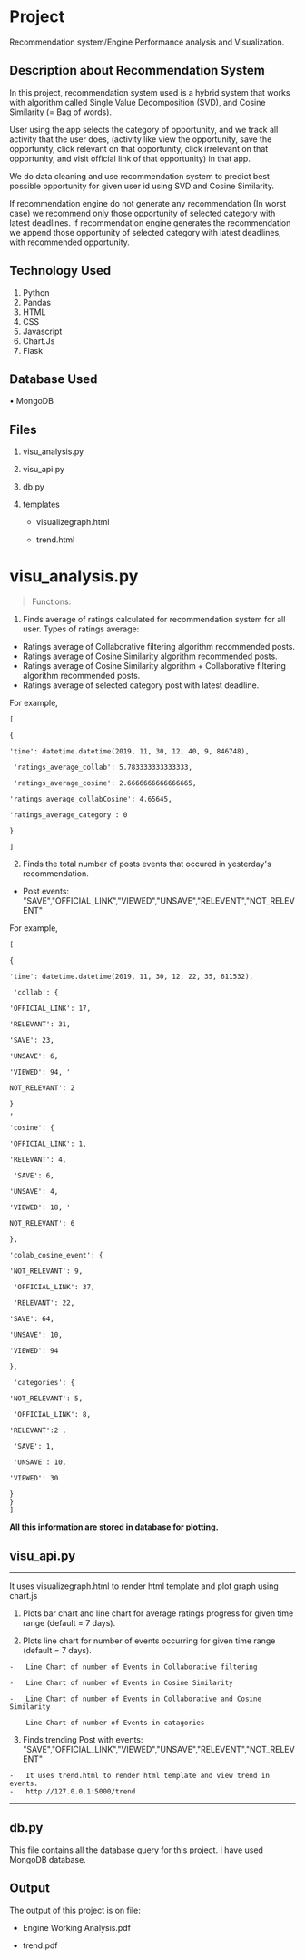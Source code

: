 # Project

Recommendation system/Engine Performance analysis and Visualization.

## 
## Description about Recommendation System

In this project, recommendation system used is a hybrid system that works with algorithm called Single Value Decomposition (SVD), and Cosine Similarity (= Bag of words). 

User using the app selects the category of opportunity, and we track all activity that the user does, (activity like view the opportunity, save the opportunity, click relevant on that opportunity, click irrelevant on that opportunity, and visit official link of that opportunity) in that app.

We do data cleaning and use recommendation system to predict best possible opportunity for given user id using SVD and Cosine Similarity. 

If recommendation engine do not generate any recommendation (In worst case) we recommend only those opportunity of selected category with latest deadlines. If recommendation engine generates the recommendation we append those opportunity of selected category with latest deadlines, with recommended opportunity.

## Technology Used
1.	Python
2.	Pandas 
3.	HTML 
4.	CSS
5.	Javascript
6.	Chart.Js
7.  Flask

## Database Used

•	MongoDB

## Files
1.	visu_analysis.py

2.	visu_api.py

3.	db.py

4.	templates

    -	visualizegraph.html

    -	trend.html
  

# visu_analysis.py

> Functions:


1.	Finds average of ratings calculated for recommendation system for all user. Types of ratings average:
  -	Ratings average of Collaborative filtering algorithm recommended posts.
  -	Ratings average of Cosine Similarity algorithm recommended posts.
  -	Ratings average of Cosine Similarity algorithm + Collaborative filtering algorithm recommended posts.
  -	Ratings average of selected category post with latest deadline.

For example,
```
[

{

'time': datetime.datetime(2019, 11, 30, 12, 40, 9, 846748),

 'ratings_average_collab': 5.783333333333333,
 
 'ratings_average_cosine': 2.6666666666666665, 
 
'ratings_average_collabCosine': 4.65645, 

'ratings_average_category': 0

}

]

```


2.	Finds the total number of posts events that occured in yesterday's recommendation.
 -  Post events: "SAVE","OFFICIAL_LINK","VIEWED","UNSAVE","RELEVENT","NOT_RELEVENT"
 

  For example,
```
[

{

'time': datetime.datetime(2019, 11, 30, 12, 22, 35, 611532),

 'collab': {
 
'OFFICIAL_LINK': 17, 

'RELEVANT': 31, 

'SAVE': 23, 

'UNSAVE': 6, 

'VIEWED': 94, '

NOT_RELEVANT': 2

}
, 

'cosine': {

'OFFICIAL_LINK': 1, 

'RELEVANT': 4,

 'SAVE': 6, 
 
'UNSAVE': 4, 

'VIEWED': 18, '

NOT_RELEVANT': 6

},

'colab_cosine_event': {

'NOT_RELEVANT': 9,

 'OFFICIAL_LINK': 37,
 
 'RELEVANT': 22, 
 
'SAVE': 64, 

'UNSAVE': 10, 

'VIEWED': 94

},

 'categories': {
 
'NOT_RELEVANT': 5,

 'OFFICIAL_LINK': 8, 
 
'RELEVANT':2 ,

 'SAVE': 1,
 
 'UNSAVE': 10, 
 
'VIEWED': 30

}
}
]
```

**All this information are stored in database for plotting.**


## visu_api.py
***
It uses visualizegraph.html to render html template and plot graph using chart.js

  1.	Plots bar chart and line chart for average ratings progress for given time range (default = 7 days).

  2.	Plots line chart for number of events occurring for given time range (default = 7 days).

    -	Line Chart of number of Events in Collaborative filtering
  
    -	Line Chart of number of Events in Cosine Similarity
  
    -	Line Chart of number of Events in Collaborative and Cosine Similarity
  
    -	Line Chart of number of Events in catagories
  
  3.	Finds trending Post  with events: "SAVE","OFFICIAL_LINK","VIEWED","UNSAVE","RELEVENT","NOT_RELEVENT"

    -	It uses trend.html to render html template and view trend in events.
    -	http://127.0.0.1:5000/trend

***

## db.py

This file contains all the database query for this project. I have used MongoDB database.

## Output

The output of this project is on file:

- Engine Working Analysis.pdf

- trend.pdf

